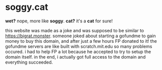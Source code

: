 # soggy.cat
**wet?** nope, more like **soggy**.
**cat?** it's a **cat** for sure!

this website was made as a joke and was supposed to be similar to https://bigrat.monster.
someone joked about starting a gofundme to gain money to buy this domain, and after just a few hours FP donated to it!
the gofundme servers are like built with scratch.mit.edu so many problems occured. i had to help FP a lot because he accepted to try to setup the domain itself. in the end, i actually got full access to the domain and everything succeeded. 

